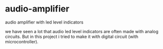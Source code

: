 # audio-amplifier
audio amplifier with led level indicators

we have seen a lot that audio led level indicators are often made with analog circuits. But in this project i tried to make it with digital circuit (with microcontroller).

